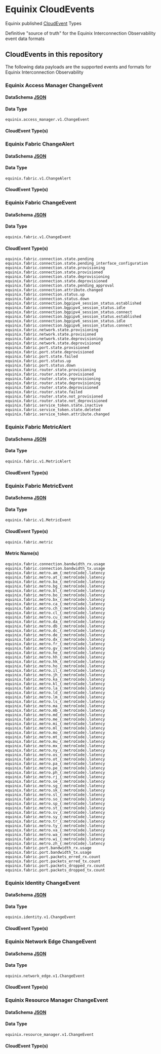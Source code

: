 # Equinix CloudEvents

Equinix published [CloudEvent](https://cloudevents.io/) Types

Definitive "source of truth" for the Equinix Interconnection Observability event data formats

## CloudEvents in this repository

The following data payloads are the supported events and formats for Equinix Interconnection Observability

<!-- CATALOG_GENERATION_START -->
### Equinix Access Manager ChangeEvent
#### DataSchema [JSON](https://equinix.github.io/equinix-cloudevents/jsonschema/equinix/access_manager/v1/ChangeEvent.json)
#### Data Type
`equinix.access_manager.v1.ChangeEvent`
#### CloudEvent Type(s)


### Equinix Fabric ChangeAlert
#### DataSchema [JSON](https://equinix.github.io/equinix-cloudevents/jsonschema/equinix/fabric/v1/ChangeAlert.json)
#### Data Type
`equinix.fabric.v1.ChangeAlert`
#### CloudEvent Type(s)


### Equinix Fabric ChangeEvent
#### DataSchema [JSON](https://equinix.github.io/equinix-cloudevents/jsonschema/equinix/fabric/v1/ChangeEvent.json)
#### Data Type
`equinix.fabric.v1.ChangeEvent`
#### CloudEvent Type(s)
`equinix.fabric.connection.state.pending`<br>
`equinix.fabric.connection.state.pending_interface_configuration`<br>
`equinix.fabric.connection.state.provisioning`<br>
`equinix.fabric.connection.state.provisioned`<br>
`equinix.fabric.connection.state.deprovisioning`<br>
`equinix.fabric.connection.state.deprovisioned`<br>
`equinix.fabric.connection.state.pending_approval`<br>
`equinix.fabric.connection.attribute.changed`<br>
`equinix.fabric.connection.status.up`<br>
`equinix.fabric.connection.status.down`<br>
`equinix.fabric.connection.bgpipv4_session_status.established`<br>
`equinix.fabric.connection.bgpipv4_session_status.idle`<br>
`equinix.fabric.connection.bgpipv4_session_status.connect`<br>
`equinix.fabric.connection.bgpipv6_session_status.established`<br>
`equinix.fabric.connection.bgpipv6_session_status.idle`<br>
`equinix.fabric.connection.bgpipv6_session_status.connect`<br>
`equinix.fabric.network.state.provisioning`<br>
`equinix.fabric.network.state.provisioned`<br>
`equinix.fabric.network.state.deprovisioning`<br>
`equinix.fabric.network.state.deprovisioned`<br>
`equinix.fabric.port.state.provisioned`<br>
`equinix.fabric.port.state.deprovisioned`<br>
`equinix.fabric.port.state.failed`<br>
`equinix.fabric.port.status.up`<br>
`equinix.fabric.port.status.down`<br>
`equinix.fabric.router.state.provisioning`<br>
`equinix.fabric.router.state.provisioned`<br>
`equinix.fabric.router.state.reprovisioning`<br>
`equinix.fabric.router.state.deprovisioning`<br>
`equinix.fabric.router.state.deprovisioned`<br>
`equinix.fabric.router.state.failed`<br>
`equinix.fabric.router.state.not_provisioned`<br>
`equinix.fabric.router.state.not_deprovisioned`<br>
`equinix.fabric.service_token.state.inactive`<br>
`equinix.fabric.service_token.state.deleted`<br>
`equinix.fabric.service_token.attribute.changed`

### Equinix Fabric MetricAlert
#### DataSchema [JSON](https://equinix.github.io/equinix-cloudevents/jsonschema/equinix/fabric/v1/MetricAlert.json)
#### Data Type
`equinix.fabric.v1.MetricAlert`
#### CloudEvent Type(s)


### Equinix Fabric MetricEvent
#### DataSchema [JSON](https://equinix.github.io/equinix-cloudevents/jsonschema/equinix/fabric/v1/MetricEvent.json)
#### Data Type
`equinix.fabric.v1.MetricEvent`
#### CloudEvent Type(s)
`equinix.fabric.metric`
#### Metric Name(s)
`equinix.fabric.connection.bandwidth_rx.usage`<br>
`equinix.fabric.connection.bandwidth_tx.usage`<br>
`equinix.fabric.metro.am_{:metroCode}.latency`<br>
`equinix.fabric.metro.at_{:metroCode}.latency`<br>
`equinix.fabric.metro.ba_{:metroCode}.latency`<br>
`equinix.fabric.metro.bg_{:metroCode}.latency`<br>
`equinix.fabric.metro.bl_{:metroCode}.latency`<br>
`equinix.fabric.metro.bo_{:metroCode}.latency`<br>
`equinix.fabric.metro.bx_{:metroCode}.latency`<br>
`equinix.fabric.metro.ca_{:metroCode}.latency`<br>
`equinix.fabric.metro.ch_{:metroCode}.latency`<br>
`equinix.fabric.metro.cl_{:metroCode}.latency`<br>
`equinix.fabric.metro.cu_{:metroCode}.latency`<br>
`equinix.fabric.metro.da_{:metroCode}.latency`<br>
`equinix.fabric.metro.db_{:metroCode}.latency`<br>
`equinix.fabric.metro.dc_{:metroCode}.latency`<br>
`equinix.fabric.metro.de_{:metroCode}.latency`<br>
`equinix.fabric.metro.dx_{:metroCode}.latency`<br>
`equinix.fabric.metro.fr_{:metroCode}.latency`<br>
`equinix.fabric.metro.gv_{:metroCode}.latency`<br>
`equinix.fabric.metro.he_{:metroCode}.latency`<br>
`equinix.fabric.metro.hh_{:metroCode}.latency`<br>
`equinix.fabric.metro.hk_{:metroCode}.latency`<br>
`equinix.fabric.metro.ho_{:metroCode}.latency`<br>
`equinix.fabric.metro.il_{:metroCode}.latency`<br>
`equinix.fabric.metro.jh_{:metroCode}.latency`<br>
`equinix.fabric.metro.ka_{:metroCode}.latency`<br>
`equinix.fabric.metro.kl_{:metroCode}.latency`<br>
`equinix.fabric.metro.la_{:metroCode}.latency`<br>
`equinix.fabric.metro.ld_{:metroCode}.latency`<br>
`equinix.fabric.metro.lm_{:metroCode}.latency`<br>
`equinix.fabric.metro.ls_{:metroCode}.latency`<br>
`equinix.fabric.metro.ma_{:metroCode}.latency`<br>
`equinix.fabric.metro.mb_{:metroCode}.latency`<br>
`equinix.fabric.metro.md_{:metroCode}.latency`<br>
`equinix.fabric.metro.me_{:metroCode}.latency`<br>
`equinix.fabric.metro.mi_{:metroCode}.latency`<br>
`equinix.fabric.metro.ml_{:metroCode}.latency`<br>
`equinix.fabric.metro.mo_{:metroCode}.latency`<br>
`equinix.fabric.metro.mt_{:metroCode}.latency`<br>
`equinix.fabric.metro.mu_{:metroCode}.latency`<br>
`equinix.fabric.metro.mx_{:metroCode}.latency`<br>
`equinix.fabric.metro.ny_{:metroCode}.latency`<br>
`equinix.fabric.metro.os_{:metroCode}.latency`<br>
`equinix.fabric.metro.ot_{:metroCode}.latency`<br>
`equinix.fabric.metro.pa_{:metroCode}.latency`<br>
`equinix.fabric.metro.pe_{:metroCode}.latency`<br>
`equinix.fabric.metro.ph_{:metroCode}.latency`<br>
`equinix.fabric.metro.rj_{:metroCode}.latency`<br>
`equinix.fabric.metro.se_{:metroCode}.latency`<br>
`equinix.fabric.metro.sg_{:metroCode}.latency`<br>
`equinix.fabric.metro.sk_{:metroCode}.latency`<br>
`equinix.fabric.metro.sl_{:metroCode}.latency`<br>
`equinix.fabric.metro.so_{:metroCode}.latency`<br>
`equinix.fabric.metro.sp_{:metroCode}.latency`<br>
`equinix.fabric.metro.st_{:metroCode}.latency`<br>
`equinix.fabric.metro.sv_{:metroCode}.latency`<br>
`equinix.fabric.metro.sy_{:metroCode}.latency`<br>
`equinix.fabric.metro.tr_{:metroCode}.latency`<br>
`equinix.fabric.metro.ty_{:metroCode}.latency`<br>
`equinix.fabric.metro.va_{:metroCode}.latency`<br>
`equinix.fabric.metro.wa_{:metroCode}.latency`<br>
`equinix.fabric.metro.wi_{:metroCode}.latency`<br>
`equinix.fabric.metro.zh_{:metroCode}.latency`<br>
`equinix.fabric.port.bandwidth_rx.usage`<br>
`equinix.fabric.port.bandwidth_tx.usage`<br>
`equinix.fabric.port.packets_erred_rx.count`<br>
`equinix.fabric.port.packets_erred_tx.count`<br>
`equinix.fabric.port.packets_dropped_rx.count`<br>
`equinix.fabric.port.packets_dropped_tx.count`
### Equinix Identity ChangeEvent
#### DataSchema [JSON](https://equinix.github.io/equinix-cloudevents/jsonschema/equinix/identity/v1/ChangeEvent.json)
#### Data Type
`equinix.identity.v1.ChangeEvent`
#### CloudEvent Type(s)


### Equinix Network Edge ChangeEvent
#### DataSchema [JSON](https://equinix.github.io/equinix-cloudevents/jsonschema/equinix/network_edge/v1/ChangeEvent.json)
#### Data Type
`equinix.network_edge.v1.ChangeEvent`
#### CloudEvent Type(s)


### Equinix Resource Manager ChangeEvent
#### DataSchema [JSON](https://equinix.github.io/equinix-cloudevents/jsonschema/equinix/resource_manager/v1/ChangeEvent.json)
#### Data Type
`equinix.resource_manager.v1.ChangeEvent`
#### CloudEvent Type(s)


<!-- CATALOG_GENERATION_END -->
